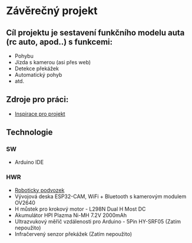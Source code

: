 # Závěrečný projekt
## Cíl projektu je sestavení funkčního modelu auta (rc auto, apod..) s funkcemi:
- Pohybu
- Jízda s kamerou (asi přes web)
- Detekce překážek
- Automatický pohyb
- atd.

## Zdroje pro práci:
- [Inspirace pro projekt](https://www.youtube.com/watch?v=HfQ7lhhgDOk&ab_channel=hashincludeelectronics)

## Technologie
### SW
- Arduino IDE
### HWR
- [Roboticky podvozek](https://dratek.cz/arduino/925-roboticky-podvozek.html?fbclid=IwAR1W0UX3auUpHJxZ4LAlYJNBKFeC09_LZsWB9fi1fB7X1KKGJA9Eo-o43sg)
- Vývojová deska ESP32-CAM, WiFi + Bluetooth s kamerovým modulem OV2640
- H můstek pro krokový motor - L298N Dual H Most DC
- Akumulátor HPI Plazma Ni-MH 7.2V 2000mAh 
- Ultrazvukový měřič vzdálenosti pro Arduino - 5Pin HY-SRF05 (Zatím nepoužito)
- Infračervený senzor překážek (Zatím nepoužito)
